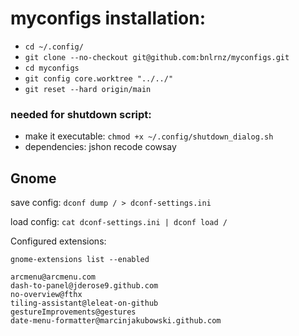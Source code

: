 # myconfigs installation:

- ```cd ~/.config/```
- ```git clone --no-checkout git@github.com:bnlrnz/myconfigs.git```
- ```cd myconfigs```
- ```git config core.worktree "../../"```
- ```git reset --hard origin/main```

### needed for shutdown script:

- make it executable: ```chmod +x ~/.config/shutdown_dialog.sh```
- dependencies: jshon recode cowsay

## Gnome
save config: ```dconf dump / > dconf-settings.ini```

load config: ```cat dconf-settings.ini | dconf load /```

Configured extensions:
```
gnome-extensions list --enabled

arcmenu@arcmenu.com
dash-to-panel@jderose9.github.com
no-overview@fthx
tiling-assistant@leleat-on-github
gestureImprovements@gestures
date-menu-formatter@marcinjakubowski.github.com
```
